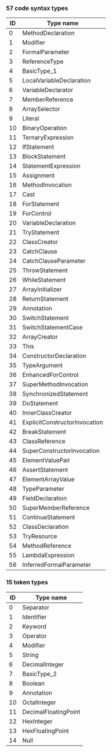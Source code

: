 ### 57 code syntax types
|ID            |Type name                     |
|----------------|-------------------------------|
|0	|	MethodDeclaration|
|1	|	Modifier|
|2	|	FormalParameter|
|3	|	ReferenceType|
|4	|	BasicType_1|
|5	|	LocalVariableDeclaration|
|6	|	VariableDeclarator|
|7	|	MemberReference|
|8	|	ArraySelector|
|9	|	Literal|
|10	|	BinaryOperation|
|11	|	TernaryExpression|
|12	|	IfStatement|
|13	|	BlockStatement|
|14	|	StatementExpression|
|15	|	Assignment|
|16	|	MethodInvocation|
|17	|	Cast|
|18	|	ForStatement|
|19	|	ForControl|
|20	|	VariableDeclaration|
|21	|	TryStatement|
|22	|	ClassCreator|
|23	|	CatchClause|
|24	|	CatchClauseParameter|
|25	|	ThrowStatement|
|26	|	WhileStatement|
|27	|	ArrayInitializer|
|28	|	ReturnStatement|
|29	|	Annotation|
|30	|	SwitchStatement|
|31	|	SwitchStatementCase|
|32	|	ArrayCreator|
|33	|	This|
|34	|	ConstructorDeclaration|
|35	|	TypeArgument|
|36	|	EnhancedForControl|
|37	|	SuperMethodInvocation|
|38	|	SynchronizedStatement|
|39	|	DoStatement|
|40	|	InnerClassCreator|
|41	|	ExplicitConstructorInvocation|
|42	|	BreakStatement|
|43	|	ClassReference|
|44	|	SuperConstructorInvocation|
|45	|	ElementValuePair|
|46	|	AssertStatement|
|47	|	ElementArrayValue|
|48	|	TypeParameter|
|49	|	FieldDeclaration|
|50	|	SuperMemberReference|
|51	|	ContinueStatement|
|52	|	ClassDeclaration|
|53	|	TryResource|
|54	|	MethodReference|
|55	|	LambdaExpression|
|56	|	InferredFormalParameter|

### 15 token types
|ID            |Type name                     |
|----------------|-------------------------------|
|0	|	Separator|
|1	|	Identifier|
|2	|	Keyword|
|3	|	Operator|
|4	|	Modifier|
|5	|	String|
|6	|	DecimalInteger|
|7	|	BasicType_2|
|8	|	Boolean|
|9	|	Annotation|
|10	|	OctalInteger|
|11	|	DecimalFloatingPoint|
|12	|	HexInteger|
|13	|	HexFloatingPoint|
|14	|	Null|
